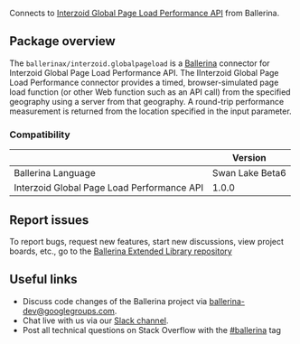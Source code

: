 Connects to [Interzoid Global Page Load Performance API](https://interzoid.com/services/globalpageload) from Ballerina.

## Package overview

The `ballerinax/interzoid.globalpageload` is a [Ballerina](https://ballerina.io/) connector for Interzoid Global Page Load Performance API. The IInterzoid Global Page Load Performance connector provides a timed, browser-simulated page load function (or other Web function such as an API call) from the specified geography using a server from that geography. A round-trip performance measurement is returned from the location specified in the input parameter.

### Compatibility
|                                              | Version                   |
|----------------------------------------------|---------------------------|
| Ballerina Language                           | Swan Lake Beta6           |
| Interzoid Global Page Load Performance API   | 1.0.0                     |

## Report issues
To report bugs, request new features, start new discussions, view project boards, etc., go to the [Ballerina Extended Library repository](https://github.com/ballerina-platform/ballerina-extended-library)

## Useful links
- Discuss code changes of the Ballerina project via [ballerina-dev@googlegroups.com](mailto:ballerina-dev@googlegroups.com).
- Chat live with us via our [Slack channel](https://ballerina.io/community/slack/).
- Post all technical questions on Stack Overflow with the [#ballerina](https://stackoverflow.com/questions/tagged/ballerina) tag

